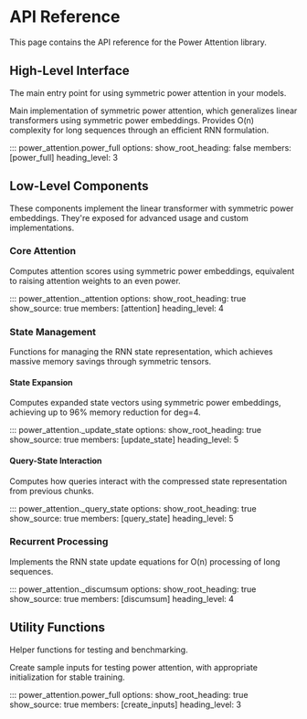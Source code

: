 # API Reference

This page contains the API reference for the Power Attention library.

## High-Level Interface

The main entry point for using symmetric power attention in your models.

Main implementation of symmetric power attention, which generalizes linear transformers using symmetric power embeddings. 
Provides O(n) complexity for long sequences through an efficient RNN formulation.

::: power_attention.power_full
    options:
        show_root_heading: false
        members: [power_full]
        heading_level: 3

## Low-Level Components

These components implement the linear transformer with symmetric power embeddings. They're exposed for advanced usage
and custom implementations.

### Core Attention

Computes attention scores using symmetric power embeddings, equivalent to raising attention weights to an even power.

::: power_attention._attention
    options:
        show_root_heading: true
        show_source: true
        members: [attention]
        heading_level: 4

### State Management

Functions for managing the RNN state representation, which achieves massive memory savings through symmetric tensors.

#### State Expansion

Computes expanded state vectors using symmetric power embeddings, achieving up to 96% memory reduction for deg=4.

::: power_attention._update_state
    options:
        show_root_heading: true
        show_source: true
        members: [update_state]
        heading_level: 5

#### Query-State Interaction

Computes how queries interact with the compressed state representation from previous chunks.

::: power_attention._query_state
    options:
        show_root_heading: true
        show_source: true
        members: [query_state]
        heading_level: 5

### Recurrent Processing

Implements the RNN state update equations for O(n) processing of long sequences.

::: power_attention._discumsum
    options:
        show_root_heading: true
        show_source: true
        members: [discumsum]
        heading_level: 4

## Utility Functions

Helper functions for testing and benchmarking.

Create sample inputs for testing power attention, with appropriate initialization for stable training.

::: power_attention.power_full
    options:
        show_root_heading: true
        show_source: true
        members: [create_inputs]
        heading_level: 3 